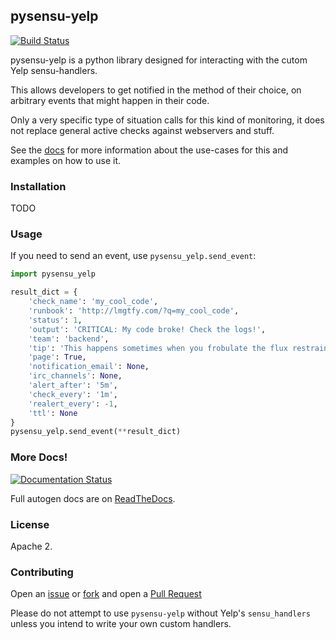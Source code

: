 ## pysensu-yelp

[![Build Status](https://travis-ci.org/Yelp/pysensu-yelp.svg)](https://travis-ci.org/Yelp/pysensu-yelp)

pysensu-yelp is a python library designed for interacting with the
cutom Yelp sensu-handlers. 

This allows developers to get notified in the method of their choice,
on arbitrary events that might happen in their code.

Only a very specific type of situation calls for this kind of monitoring,
it does not replace general active checks against webservers and stuff.

See the [docs](http://pysensu-yelp.readthedocs.org/en/latest/) for more
information about the use-cases for this and examples on how to use it.

### Installation

TODO

### Usage

If you need to send an event, use `pysensu_yelp.send_event`:

```python
import pysensu_yelp

result_dict = {
    'check_name': 'my_cool_code',
    'runbook': 'http://lmgtfy.com/?q=my_cool_code',
    'status': 1,
    'output': 'CRITICAL: My code broke! Check the logs!',
    'team': 'backend', 
    'tip': 'This happens sometimes when you frobulate the flux restraint cannon',
    'page': True,
    'notification_email': None,
    'irc_channels': None,
    'alert_after': '5m',
    'check_every': '1m',
    'realert_every': -1,
    'ttl': None
}
pysensu_yelp.send_event(**result_dict)
```

### More Docs!

[![Documentation Status](https://readthedocs.org/projects/pysensu-yelp/badge/?version=latest)](https://readthedocs.org/projects/pysensu-yelp/?badge=latest)

Full autogen docs are on [ReadTheDocs](http://pysensu-yelp.readthedocs.org/en/latest/).

### License

Apache 2.

### Contributing

Open an [issue](https://github.com/Yelp/pysensu-yelp/issues) or
[fork](https://github.com/Yelp/pysensu-yelp/fork) and open a
[Pull Request](https://github.com/Yelp/pysensu-yelp/pulls)

Please do not attempt to use `pysensu-yelp` without Yelp's `sensu_handlers`
unless you intend to write your own custom handlers.
